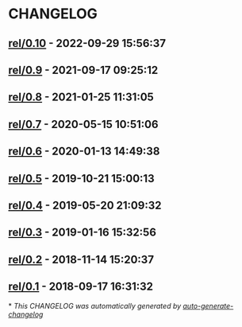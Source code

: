 # CHANGELOG

## [rel/0.10](https://github.com/apache/plc4x/releases/tag/rel/0.10) - 2022-09-29 15:56:37

## [rel/0.9](https://github.com/apache/plc4x/releases/tag/rel/0.9) - 2021-09-17 09:25:12

## [rel/0.8](https://github.com/apache/plc4x/releases/tag/rel/0.8) - 2021-01-25 11:31:05

## [rel/0.7](https://github.com/apache/plc4x/releases/tag/rel/0.7) - 2020-05-15 10:51:06

## [rel/0.6](https://github.com/apache/plc4x/releases/tag/rel/0.6) - 2020-01-13 14:49:38

## [rel/0.5](https://github.com/apache/plc4x/releases/tag/rel/0.5) - 2019-10-21 15:00:13

## [rel/0.4](https://github.com/apache/plc4x/releases/tag/rel/0.4) - 2019-05-20 21:09:32

## [rel/0.3](https://github.com/apache/plc4x/releases/tag/rel/0.3) - 2019-01-16 15:32:56

## [rel/0.2](https://github.com/apache/plc4x/releases/tag/rel/0.2) - 2018-11-14 15:20:37

## [rel/0.1](https://github.com/apache/plc4x/releases/tag/rel/0.1) - 2018-09-17 16:31:32

\* *This CHANGELOG was automatically generated by [auto-generate-changelog](https://github.com/BobAnkh/auto-generate-changelog)*
